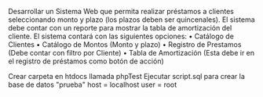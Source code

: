 Desarrollar un Sistema Web que permita realizar préstamos a clientes seleccionando monto y plazo (los plazos deben ser quincenales). 
El sistema debe contar con un reporte para mostrar la tabla de amortización del cliente.
El sistema contará con las siguientes opciones:
•	Catálogo de Clientes
•	Catálogo de Montos (Monto y  plazo)
•	Registro de Prestamos (Debe contar con filtro por Cliente)
•	Tabla de Amortización (Esta debe ir en el registro de préstamos como botón de acción)

Crear carpeta en htdocs llamada phpTest
Ejecutar script.sql para crear la base de datos "prueba"
host = localhost
user = root